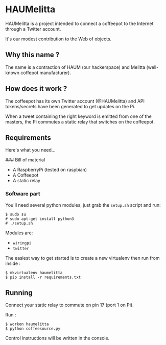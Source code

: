 HAUMelitta
==========

HAUMelitta is a project intended to connect a coffeepot to the Internet through a Twitter account.

It's our modest contribution to the Web of objects.

Why this name ?
---------------

The name is a contraction of HAUM (our hackerspace) and Melitta (well-known coffepot manufacturer).

How does it work ?
-------------------

The coffeepot has its own Twitter account (@HAUMelitta) and API tokens/secrets have been generated to get updates on the
Pi.

When a tweet containing the right keyword is emitted from one of the masters, the Pi commutes a static relay that switches
on the coffeepot.

Requirements
------------

Here's what you need...

### Bill of material

- A RaspberryPi (tested on raspbian)
- A Coffeepot
- A static relay

### Software part

You'll need several python modules, just grab the `setup.sh` script and run:

    $ sudo su
    # sudo apt-get install python3
    # ./setup.sh

Modules are:

- `wiringpi`
- `twitter`

The easiest way to get started is to create a new virtualenv then run from inside :

    $ mkvirtualenv haumelitta
    $ pip install -r requirements.txt

Running
-------

Connect your static relay to commute on pin 17 (port 1 on Pi).

Run :

    $ workon haumelitta
    $ python coffeesource.py

Control instructions will be written in the console.


